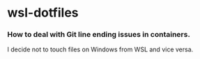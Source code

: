 # wsl-dotfiles

### How to deal with Git line ending issues in containers.
I decide not to touch files on Windows from WSL and vice versa. 
